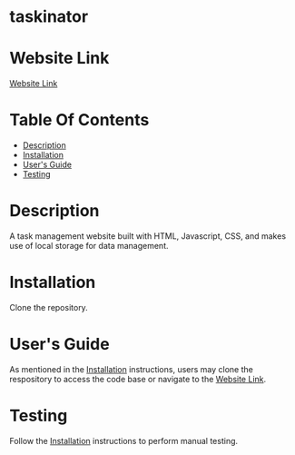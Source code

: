 # taskinator

# Website Link
[Website Link](http://shhu21.github.io/taskinator)

# Table Of Contents

* [Description](#description)
* [Installation](#installation)
* [User's Guide](#users-guide)
* [Testing](#testing)

# Description
A task management website built with HTML, Javascript, CSS, and makes use of local storage for data management.

# Installation
Clone the repository.

# User's Guide
As mentioned in the [Installation](#installation) instructions, users may clone the respository to access the code base or navigate to the [Website Link](#website-link).

# Testing
Follow the [Installation](#installation) instructions to perform manual testing.
